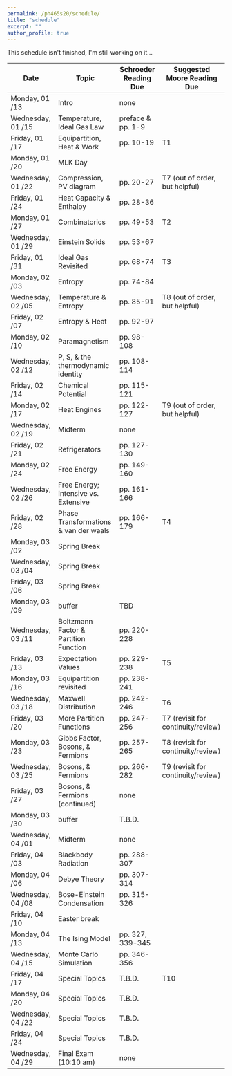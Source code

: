 ```yaml
---
permalink: /ph465s20/schedule/
title: "schedule"
excerpt: ""
author_profile: true
---
```


This schedule isn't finished, I'm still working on it...

| Date              |                 Topic                 | Schroeder Reading Due | Suggested Moore Reading Due    |
|-------------------|---------------------------------------|-------------------|------------------------------------|
| Monday, 01 /13    | Intro                                 | none              |                                    |
| Wednesday, 01 /15 | Temperature, Ideal Gas Law            | preface & pp. 1-9 |                                    |
| Friday, 01 /17    | Equipartition, Heat & Work            | pp. 10-19         | T1                                 |
| Monday, 01 /20    | MLK Day                               |                   |                                    |
| Wednesday, 01 /22 | Compression, PV diagram               | pp. 20-27         | T7 (out of order, but helpful)     |
| Friday, 01 /24    | Heat Capacity & Enthalpy              | pp. 28-36         |                                    |
| Monday, 01 /27    | Combinatorics                         | pp. 49-53         | T2                                 |
| Wednesday, 01 /29 | Einstein Solids                       | pp. 53-67         |                                    |
| Friday, 01 /31    | Ideal Gas Revisited                   | pp. 68-74         | T3                                 |
| Monday, 02 /03    | Entropy                               | pp. 74-84         |                                    |
| Wednesday, 02 /05 | Temperature & Entropy                 | pp. 85-91         | T8 (out of order, but helpful)     |
| Friday, 02 /07    | Entropy & Heat                        | pp. 92-97         |                                    |
| Monday, 02 /10    | Paramagnetism                         | pp. 98-108        |                                    |
| Wednesday, 02 /12 | P, S, & the thermodynamic identity    | pp. 108-114       |                                    |
| Friday, 02 /14    | Chemical Potential                    | pp. 115-121       |                                    |
| Monday, 02 /17    | Heat Engines                          | pp. 122-127       | T9 (out of order, but helpful)     |
| Wednesday, 02 /19 | Midterm                               | none              |                                    |
| Friday, 02 /21    | Refrigerators                         | pp. 127-130       |                                    |
| Monday, 02 /24    | Free Energy                           | pp. 149-160       |                                    |
| Wednesday, 02 /26 | Free Energy; Intensive vs. Extensive  | pp. 161-166       |                                    |
| Friday, 02 /28    | Phase Transformations & van der waals | pp. 166-179       | T4                                 |
| Monday, 03 /02    | Spring Break                          |                   |                                    |
| Wednesday, 03 /04 | Spring Break                          |                   |                                    |
| Friday, 03 /06    | Spring Break                          |                   |                                    |
| Monday, 03 /09    | buffer                                | TBD               |                                    |
| Wednesday, 03 /11 | Boltzmann Factor & Partition Function | pp. 220-228       |                                    |
| Friday, 03 /13    | Expectation Values                    | pp. 229-238       | T5                                 |
| Monday, 03 /16    | Equipartition revisited               | pp. 238-241       |                                    |
| Wednesday, 03 /18 | Maxwell Distribution                  | pp. 242-246       | T6                                 |
| Friday, 03 /20    | More Partition Functions              | pp. 247-256       | T7 (revisit for continuity/review) |
| Monday, 03 /23    | Gibbs Factor, Bosons, & Fermions      | pp. 257-265       | T8 (revisit for continuity/review) |
| Wednesday, 03 /25 | Bosons, & Fermions                    | pp. 266-282       | T9 (revisit for continuity/review) |
| Friday, 03 /27    | Bosons, & Fermions (continued)        | none              |                                    |
| Monday, 03 /30    | buffer                                | T.B.D.            |                                    |
| Wednesday, 04 /01 | Midterm                               | none              |                                    |
| Friday, 04 /03    | Blackbody Radiation                   | pp. 288-307       |                                    |
| Monday, 04 /06    | Debye Theory                          | pp. 307-314       |                                    |
| Wednesday, 04 /08 | Bose-Einstein Condensation            | pp. 315-326       |                                    |
| Friday, 04 /10    | Easter break                          |                   |                                    |
| Monday, 04 /13    | The Ising Model                       | pp. 327, 339-345  |                                    |
| Wednesday, 04 /15 | Monte Carlo Simulation                | pp. 346-356       |                                    |
| Friday, 04 /17    | Special Topics                        | T.B.D.            | T10                                |
| Monday, 04 /20    | Special Topics                        | T.B.D.            |                                    |
| Wednesday, 04 /22 | Special Topics                        | T.B.D.            |                                    |
| Friday, 04 /24    | Special Topics                        | T.B.D.            |                                    |
| Wednesday, 04 /29 | Final Exam (10:10 am)                 | none              |                                    |
